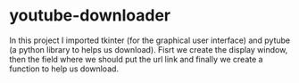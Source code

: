 # youtube-downloader
In this project I imported tkinter (for the graphical user interface) and pytube (a python library to helps us download).
Fisrt we create the display window, then the field where we should put the url link and finally we create a function to help us download.

